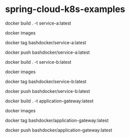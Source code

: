 # spring-cloud-k8s-examples

docker build . -t service-a:latest

docker images

docker tag <image-id> bashdocker/service-a:latest
  
docker push bashdocker/service-a:latest


docker build . -t service-b:latest

docker images

docker tag <image-id> bashdocker/service-b:latest
  
docker push bashdocker/service-b:latest


docker build . -t application-gateway:latest

docker images

docker tag <image-id> bashdocker/application-gateway:latest
  
docker push bashdocker/application-gateway:latest

